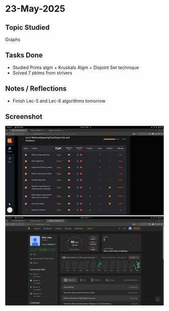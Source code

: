 # 23-May-2025

## Topic Studied
Graphs

## Tasks Done

- Studied Prims algm + Kruskals Algm + Disjoint Set technique
- Solved 7 pblms from strivers

## Notes / Reflections
- Finish Lec-5 and Lec-6 algorithms tomorrow

## Screenshot
![Profile Leetcode/Striver](../screenshots/16.1.png)
![Profile Leetcode/Striver](../screenshots/16.2.png)
